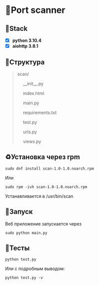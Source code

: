 # 💎Port scanner
## 🙈Stack
- [x] **python 3.10.4**
- [x] **aiohttp 3.8.1**
## 🌁Структура
> scan/
> 
> &emsp; \_\_init\_\_.py
>   
> &emsp; index.html
>     
> &emsp; main.py
>     
> &emsp; requirements.txt
>     
> &emsp; test.py
>   
> &emsp; urls.py
> 
> &emsp; views.py
## ♻️Установка через rpm
```
sudo dnf install scan-1.0-1.0.noarch.rpm
```
Или
```
sudo rpm -ivh scan-1.0-1.0.noarch.rpm
```

Устанавливается в /usr/bin/scan
## 🌇Запуск
Веб приложение запускается через
```
sudo python main.py
```
## 🌆Тесты
```
python test.py
```
Или с подробным выводом:
```
python test.py -v
```
